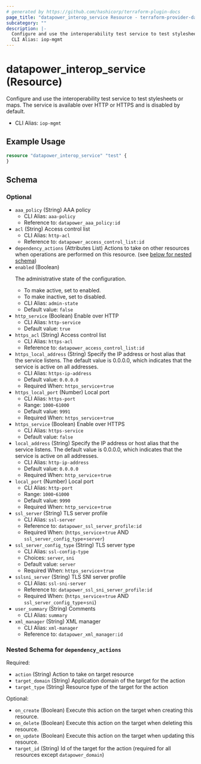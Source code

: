 ```yaml
---
# generated by https://github.com/hashicorp/terraform-plugin-docs
page_title: "datapower_interop_service Resource - terraform-provider-datapower"
subcategory: ""
description: |-
  Configure and use the interoperability test service to test stylesheets or maps. The service is available over HTTP or HTTPS and is disabled by default.
  CLI Alias: iop-mgmt
---
```


# datapower_interop_service (Resource)

Configure and use the interoperability test service to test stylesheets or maps. The service is available over HTTP or HTTPS and is disabled by default.
  - CLI Alias: `iop-mgmt`

## Example Usage

```terraform
resource "datapower_interop_service" "test" {
}
```

<!-- schema generated by tfplugindocs -->
## Schema

### Optional

- `aaa_policy` (String) AAA policy
  - CLI Alias: `aaa-policy`
  - Reference to: `datapower_aaa_policy:id`
- `acl` (String) Access control list
  - CLI Alias: `http-acl`
  - Reference to: `datapower_access_control_list:id`
- `dependency_actions` (Attributes List) Actions to take on other resources when operations are performed on this resource. (see [below for nested schema](#nestedatt--dependency_actions))
- `enabled` (Boolean) <p>The administrative state of the configuration.</p><ul><li>To make active, set to enabled.</li><li>To make inactive, set to disabled.</li></ul>
  - CLI Alias: `admin-state`
  - Default value: `false`
- `http_service` (Boolean) Enable over HTTP
  - CLI Alias: `http-service`
  - Default value: `true`
- `https_acl` (String) Access control list
  - CLI Alias: `https-acl`
  - Reference to: `datapower_access_control_list:id`
- `https_local_address` (String) Specify the IP address or host alias that the service listens. The default value is 0.0.0.0, which indicates that the service is active on all addresses.
  - CLI Alias: `https-ip-address`
  - Default value: `0.0.0.0`
  - Required When: `https_service`=`true`
- `https_local_port` (Number) Local port
  - CLI Alias: `https-port`
  - Range: `1000`-`61000`
  - Default value: `9991`
  - Required When: `https_service`=`true`
- `https_service` (Boolean) Enable over HTTPS
  - CLI Alias: `https-service`
  - Default value: `false`
- `local_address` (String) Specify the IP address or host alias that the service listens. The default value is 0.0.0.0, which indicates that the service is active on all addresses.
  - CLI Alias: `http-ip-address`
  - Default value: `0.0.0.0`
  - Required When: `http_service`=`true`
- `local_port` (Number) Local port
  - CLI Alias: `http-port`
  - Range: `1000`-`61000`
  - Default value: `9990`
  - Required When: `http_service`=`true`
- `ssl_server` (String) TLS server profile
  - CLI Alias: `ssl-server`
  - Reference to: `datapower_ssl_server_profile:id`
  - Required When: (`https_service`=`true` AND `ssl_server_config_type`=`server`)
- `ssl_server_config_type` (String) TLS server type
  - CLI Alias: `ssl-config-type`
  - Choices: `server`, `sni`
  - Default value: `server`
  - Required When: `https_service`=`true`
- `sslsni_server` (String) TLS SNI server profile
  - CLI Alias: `ssl-sni-server`
  - Reference to: `datapower_ssl_sni_server_profile:id`
  - Required When: (`https_service`=`true` AND `ssl_server_config_type`=`sni`)
- `user_summary` (String) Comments
  - CLI Alias: `summary`
- `xml_manager` (String) XML manager
  - CLI Alias: `xml-manager`
  - Reference to: `datapower_xml_manager:id`

<a id="nestedatt--dependency_actions"></a>
### Nested Schema for `dependency_actions`

Required:

- `action` (String) Action to take on target resource
- `target_domain` (String) Application domain of the target for the action
- `target_type` (String) Resource type of the target for the action

Optional:

- `on_create` (Boolean) Execute this action on the target when creating this resource.
- `on_delete` (Boolean) Execute this action on the target when deleting this resource.
- `on_update` (Boolean) Execute this action on the target when updating this resource.
- `target_id` (String) Id of the target for the action (required for all resources except `datapower_domain`)
